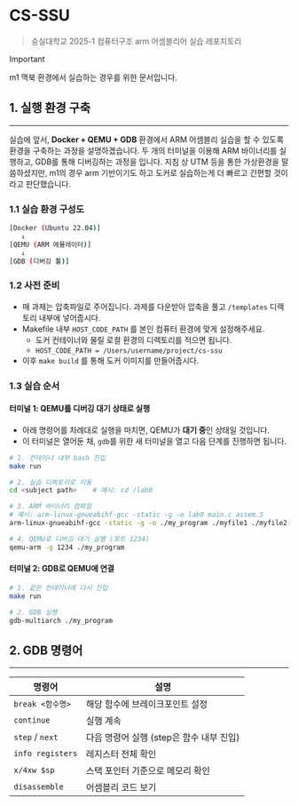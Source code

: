 # CS-SSU

> 숭실대학교 2025-1 컴퓨터구조 arm 어셈블리어 실습 레포지토리

> [!IMPORTANT]  
> m1 맥북 환경에서 실습하는 경우를 위한 문서입니다.

## 1. 실행 환경 구축
____
실습에 앞서, **Docker + QEMU + GDB** 환경에서 ARM 어셈블리 실습을 할 수 있도록 환경을 구축하는 과정을 설명하겠습니다. 두 개의 터미널을 이용해 ARM 바이너리를 실행하고, GDB를 통해 디버깅하는 과정을 입니다.
지침 상 UTM 등을 통한 가상환경을 말씀하셨지만, m1의 경우 arm 기반이기도 하고 도커로 실습하는게 더 빠르고 간편할 것이라고 판단했습니다.


### 1.1 실습 환경 구성도
``` bash
[Docker (Ubuntu 22.04)]
   ↓
[QEMU (ARM 에뮬레이터)]
   ↓
[GDB (디버깅 툴)]
```

### 1.2 사전 준비
- 매 과제는 압축파일로 주어집니다. 과제를 다운받아 압축을 풀고 `/templates` 디렉토리 내부에 넣어줍시다.
- Makefile 내부 `HOST_CODE_PATH` 를 본인 컴퓨터 환경에 맞게 설정해주세요.
   - 도커 컨테이너와 물릴 로컬 환경의 디렉토리를 적으면 됩니다.
   - `HOST_CODE_PATH = /Users/username/project/cs-ssu`
- 이후 `make build` 를 통해 도커 이미지를 만들어줍시다.

### 1.3 실습 순서

#### 터미널 1: QEMU를 디버깅 대기 상태로 실행
- 아래 명령어를 차례대로 실행을 마치면, QEMU가 **대기 중**인 상태일 것입니다.
- 이 터미널은 열어둔 채, `gdb`를 위한 새 터미널을 열고 다음 단계를 진행하면 됩니다.

```bash
# 1. 컨테이너 내부 bash 진입
make run

# 2. 실습 디렉토리로 이동
cd <subject path>    # 예시: cd /lab0

# 3. ARM 바이너리 컴파일
# 예시: arm-linux-gnueabihf-gcc -static -g -o lab0 main.c assem.S
arm-linux-gnueabihf-gcc -static -g -o ./my_program ./myfile1 ./myfile2 ...

# 4. QEMU로 디버깅 대기 실행 (포트 1234)
qemu-arm -g 1234 ./my_program
```

#### 터미널 2: GDB로 QEMU에 연결
```bash
# 1. 같은 컨테이너에 다시 진입
make run

# 2. GDB 실행
gdb-multiarch ./my_program
```

## 2. GDB 명령어
____

| 명령어 | 설명 |
|--------|------|
| `break <함수명>` | 해당 함수에 브레이크포인트 설정 |
| `continue` | 실행 계속 |
| `step` / `next` | 다음 명령어 실행 (step은 함수 내부 진입) |
| `info registers` | 레지스터 전체 확인 |
| `x/4xw $sp` | 스택 포인터 기준으로 메모리 확인 |
| `disassemble` | 어셈블리 코드 보기 |

